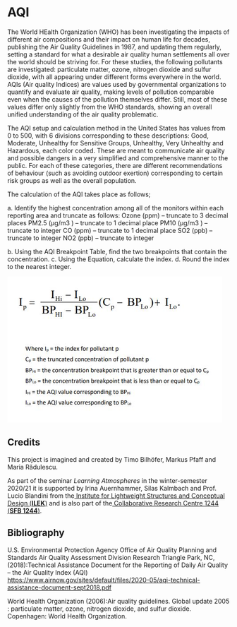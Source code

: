# AQI

The World HEalth Organization (WHO) has been investigating the impacts of different air compositions and their impact on human life for decades, publishing the  Air Quality Guidelines in 1987, and updating them regularly, setting a standard for what a desirable air quality human settlements all over the world should be striving for. 
For these studies, the following pollutants are investigated: particulate matter, ozone, nitrogen dioxide and sulfur dioxide, with all appearing under different forms everywhere in the world. 
AQIs (Air quality Indices) are values used by governmental organizations to quantify and evaluate air quality, making levels of pollution comparable even when the causes of the pollution themselves differ. Still, most of these values differ only slightly from the WHO standards,  showing an overall unified understanding of the air quality problematic.

The AQI setup and calculation method in the United States has values from 0 to 500, with 6 divisions corresponding to these descriptions: Good, Moderate, Unhealthy for Sensitive Groups, Unhealthy, Very Unhealthy and Hazardous, each color coded. These are meant to communicate air quality and possible dangers in a very simplified and comprehensive manner to the public. For each of these categories, there are different recommendations of behaviour (such as avoiding outdoor exertion) corresponding to certain risk groups as well as the overall population.

The calculation of the AQI takes place as follows; 

a. Identify the highest concentration among all of the monitors within each reporting area and truncate as follows: 
Ozone (ppm) – truncate to 3 decimal places
PM2.5 (µg/m3 ) – truncate to 1 decimal place 
PM10 (µg/m3 ) – truncate to integer 
CO (ppm) – truncate to 1 decimal place
SO2 (ppb) – truncate to integer 
NO2 (ppb) – truncate to integer

b. Using the AQI Breakpoint Table, find the two breakpoints that contain the concentration. 
c. Using the Equation, calculate the index. 
d. Round the index to the nearest integer.

![AQI - formula](./formula.jpeg)

## Credits

This project is imagined and created by Timo Bilhöfer, Markus Pfaff and Maria Rădulescu.

As part of the seminar *Learning Atmospheres* in the winter-semester 2020/21 it is supported by Irina Auernhammer, Silas Kalmbach and Prof. Lucio Blandini from the[ Institute for Lightweight Structures and Conceptual Design (**ILEK**)](https://www.ilek.uni-stuttgart.de/) and is also part of the[ Collaborative Research Centre 1244 (**SFB 1244**)](https://www.sfb1244.uni-stuttgart.de/).



## **Bibliography**

U.S. Environmental Protection Agency Office of Air Quality Planning and Standards Air Quality Assessment Division Research Triangle Park, NC, (2018):Technical Assistance Document for the Reporting of Daily Air Quality – the Air Quality Index (AQI) https://www.airnow.gov/sites/default/files/2020-05/aqi-technical-assistance-document-sept2018.pdf

World Health Organization (2006):Air quality guidelines. Global update 2005 : particulate matter, ozone, nitrogen dioxide, and sulfur dioxide. Copenhagen: World Health Organization.